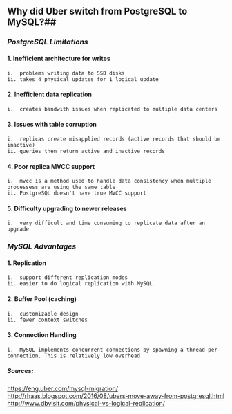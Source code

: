 ## Why did Uber switch from PostgreSQL to MySQL?##  


### *PostgreSQL Limitations*  

#### 1. Inefficient architecture for writes  
	i.  problems writing data to SSD disks  
	ii. takes 4 physical updates for 1 logical update  

#### 2. Inefficient data replication  
	i.  creates bandwith issues when replicated to multiple data centers  

#### 3. Issues with table corruption  
	i.  replicas create misapplied records (active records that should be inactive)  
	ii. queries then return active and inactive records  

#### 4. Poor replica MVCC support  
	i.  mvcc is a method used to handle data consistency when multiple processess are using the same table  
	ii. PostgreSQL doesn't have true MVCC support  

#### 5. Difficulty upgrading to newer releases  
	i.  very difficult and time consuming to replicate data after an upgrade


### *MySQL Advantages*  

#### 1. Replication  
	i.  support different replication modes  
	ii. easier to do logical replication with MySQL  

#### 2. Buffer Pool (caching)  
	i.  customizable design  
	ii. fewer context switches  

#### 3. Connection Handling  
	i.  MySQL implements concurrent connections by spawning a thread-per-connection. This is relatively low overhead  


##### *Sources:*  
<https://eng.uber.com/mysql-migration/>  
<http://rhaas.blogspot.com/2016/08/ubers-move-away-from-postgresql.html>  
<http://www.dbvisit.com/physical-vs-logical-replication/>  